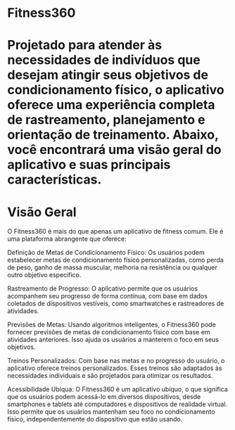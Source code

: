 # Fitness360


# Projetado para atender às necessidades de indivíduos que desejam atingir seus objetivos de condicionamento físico, o aplicativo oferece uma experiência completa de rastreamento, planejamento e orientação de treinamento. Abaixo, você encontrará uma visão geral do aplicativo e suas principais características.

# Visão Geral
O Fitness360 é mais do que apenas um aplicativo de fitness comum. Ele é uma plataforma abrangente que oferece:

Definição de Metas de Condicionamento Físico: Os usuários podem estabelecer metas de condicionamento físico personalizadas, como perda de peso, ganho de massa muscular, melhoria na resistência ou qualquer outro objetivo específico.

Rastreamento de Progresso: O aplicativo permite que os usuários acompanhem seu progresso de forma contínua, com base em dados coletados de dispositivos vestíveis, como smartwatches e rastreadores de atividades.

Previsões de Metas: Usando algoritmos inteligentes, o Fitness360 pode fornecer previsões de metas de condicionamento físico com base em atividades anteriores. Isso ajuda os usuários a manterem o foco em seus objetivos.

Treinos Personalizados: Com base nas metas e no progresso do usuário, o aplicativo oferece treinos personalizados. Esses treinos são adaptados às necessidades individuais e são projetados para otimizar os resultados.

Acessibilidade Ubíqua: O Fitness360 é um aplicativo ubíquo, o que significa que os usuários podem acessá-lo em diversos dispositivos, desde smartphones e tablets até computadores e dispositivos de realidade virtual. Isso permite que os usuários mantenham seu foco no condicionamento físico, independentemente do dispositivo que estão usando.
